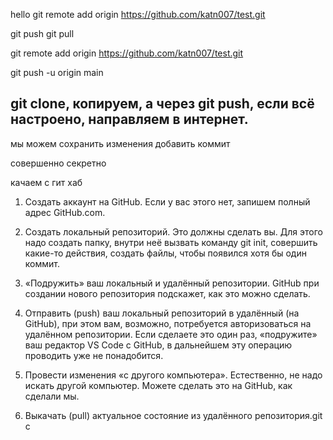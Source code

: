 hello
git remote add origin https://github.com/katn007/test.git

git push
git pull

git remote add origin https://github.com/katn007/test.git

git push -u origin main


## git clone, копируем, а через git push, если всё настроено, направляем в интернет.

 мы можем сохранить изменения
 добавить коммит

 совершенно секретно
 
 качаем с гит хаб
 
1. Создать аккаунт на GitHub. Если у вас этого нет, запишем полный адрес GitHub.com.

2. Создать локальный репозиторий. Это должны сделать вы. Для этого надо создать папку, внутри неё вызвать команду git init, совершить какие-то действия, создать файлы, чтобы появился хотя бы один коммит.

3. «Подружить» ваш локальный и удалённый репозитории. GitHub при создании нового репозитория подскажет, как это можно сделать.

4. Отправить (push) ваш локальный репозиторий в удалённый (на GitHub), при этом вам, возможно, потребуется авторизоваться на удалённом репозитории. Если сделаете это один раз, «подружите» ваш редактор VS Code с GitHub, в дальнейшем эту операцию проводить уже не понадобится.

5. Провести изменения «с другого компьютера». Естественно, не надо искать другой компьютер. Можете сделать это на GitHub, как сделали мы.

6. Выкачать (pull) актуальное состояние из удалённого репозитория.git c 
